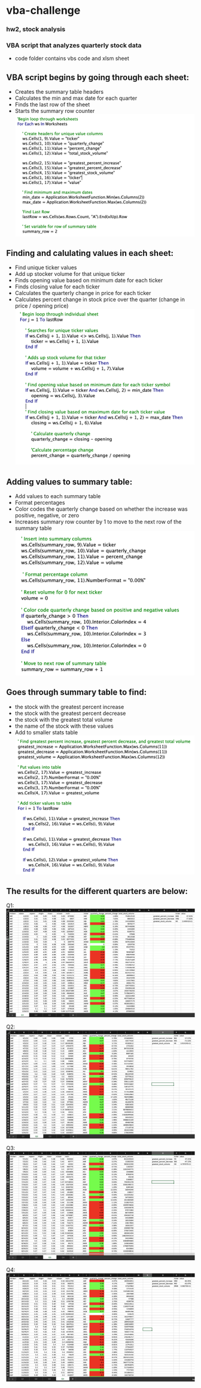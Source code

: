 # vba-challenge
### hw2, stock analysis
### VBA script that analyzes quarterly stock data
- code folder contains vbs code and xlsm sheet
  
## VBA script begins by going through each sheet:
  - Creates the summary table headers
  - Calculates the min and max date for each quarter
  - Finds the last row of the sheet
  - Starts the summary row counter
![sheets](https://github.com/caitlin-hartley/vba-challenge/blob/main/images/sheet_loop.png)

## Finding and calulating values in each sheet:
- Find unique ticker values
- Add up stocker volume for that unique ticker
- Finds opening value based on minimum date for each ticker
- Finds closing value for each ticker
- Calculates the quarterly change in price for each ticker
- Calculates percent change in stock price over the quarter (change in price / opening price)
![values](https://github.com/caitlin-hartley/vba-challenge/blob/main/images/values_loop.png)

## Adding values to summary table:
- Add values to each summary table
- Format percentages
- Color codes the quarterly change based on whether the increase was positive, negative, or zero
- Increases summary row counter by 1 to move to the next row of the summary table
![summary](https://github.com/caitlin-hartley/vba-challenge/blob/main/images/summary_table_loop.png)

## Goes through summary table to find:
- the stock with the greatest percent increase
- the stock with the greatest percent decrease
- the stock with the greatest total volume
- the name of the stock with these values
- Add to smaller stats table
![greatest](https://github.com/caitlin-hartley/vba-challenge/blob/main/images/greatest_stock_loop.png)

## The results for the different quarters are below: 

Q1:
![Q1](https://github.com/caitlin-hartley/vba-challenge/blob/main/images/q1_stock_results.png)

Q2:
![Q2](https://github.com/caitlin-hartley/vba-challenge/blob/main/images/q2_stock_results.png)

Q3:
![Q3](https://github.com/caitlin-hartley/vba-challenge/blob/main/images/q3_stock_results.png)

Q4:
![Q4](https://github.com/caitlin-hartley/vba-challenge/blob/main/images/q4_stock_results.png)
